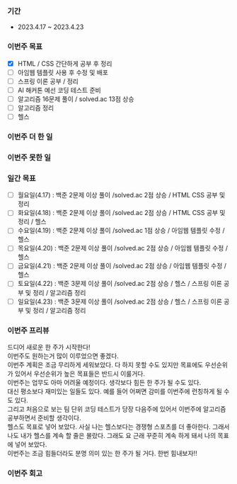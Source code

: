 ### 기간
* 2023.4.17 ~ 2023.4.23

### 이번주 목표
- [x] HTML / CSS 간단하게 공부 후 정리
- [ ] 아임웹 템플릿 사용 후 수정 및 배포
- [ ] 스프링 이론 공부 / 정리
- [ ] AI 해커톤 예선 코딩 테스트 준비
- [ ] 알고리즘 16문제 풀이 / solved.ac 13점 상승
- [ ] 알고리즘 정리
- [ ] 헬스

### 이번주 더 한 일

### 이번주 못한 일

### 일간 목표
- [ ] 월요일(4.17) : 백준 2문제 이상 풀이 /solved.ac 2점 상승 / HTML CSS 공부 및 정리
- [ ] 화요일(4.18) : 백준 2문제 이상 풀이 /solved.ac 2점 상승 / HTML CSS 공부 및 정리 / 헬스
- [ ] 수요일(4.19) : 백준 2문제 이상 풀이 /solved.ac 1점 상승 / 아임웹 템플릿 수정 / 헬스
- [ ] 목요일(4.20) : 백준 2문제 이상 풀이 /solved.ac 2점 상승 / 아임웹 템플릿 수정 / 헬스
- [ ] 금요일(4.21) : 백준 2문제 이상 풀이 /solved.ac 2점 상승 / 아임웹 템플릿 수정 / 헬스
- [ ] 토요일(4.22) : 백준 3문제 이상 풀이 /solved.ac 2점 상승 / 헬스 / 스프링 이론 공부 및 정리 / 알고리즘 정리
- [ ] 일요일(4.23) : 백준 3문제 이상 풀이 /solved.ac 2점 상승 / 헬스 / 스프링 이론 공부 및 정리 / 알고리즘 정리

### 이번주 프리뷰
드디어 새로운 한 주가 시작한다!  
이번주도 원하는거 많이 이루었으면 좋겠다.  
이번주 계획은 조금 무리하게 세워보았다. 다 하지 못할 수도 있지만 목표에도 우선순위가 있어서 우선순위가 높은 목표들은 반드시 이룰거다.  
이번주는 업무도 아마 어려울 예정이다. 생각보다 힘든 한 주가 될 수도 있다.  
대신 평소보다 재미있는 일들도 있다. 예를 들어 어쩌면 감미를 이번주에 런칭하게 될 수도 있다.  
그리고 처음으로 보는 팀 단위 코딩 테스트가 당장 다음주에 있어서 이번주에 알고리즘 공부하면서 준비할 생각이다.  
헬스도 목표로 넣어 보았다. 사실 나는 헬스보다는 경쟁형 스포츠를 더 좋아한다. 그래서 나도 내가 헬스를 계속 할 줄은 몰랐다. 
그래도 요 근래 꾸준히 계속 하게 돼서 나의 목표에 넣어 보았다.  
이번주는 조금 힘들더라도 분명 의미 있는 한 주가 될 거다. 한번 힘내보자!!

### 이번주 회고
